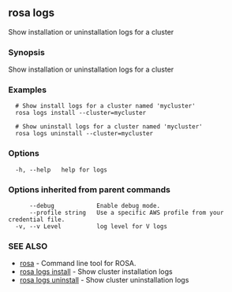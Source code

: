 ## rosa logs

Show installation or uninstallation logs for a cluster

### Synopsis

Show installation or uninstallation logs for a cluster

### Examples

```
  # Show install logs for a cluster named 'mycluster'
  rosa logs install --cluster=mycluster

  # Show uninstall logs for a cluster named 'mycluster'
  rosa logs uninstall --cluster=mycluster
```

### Options

```
  -h, --help   help for logs
```

### Options inherited from parent commands

```
      --debug            Enable debug mode.
      --profile string   Use a specific AWS profile from your credential file.
  -v, --v Level          log level for V logs
```

### SEE ALSO

* [rosa](rosa.md)	 - Command line tool for ROSA.
* [rosa logs install](rosa_logs_install.md)	 - Show cluster installation logs
* [rosa logs uninstall](rosa_logs_uninstall.md)	 - Show cluster uninstallation logs

